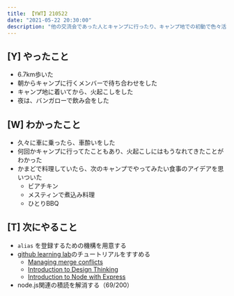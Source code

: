 ```yaml
---
title: 【YWT】210522
date: "2021-05-22 20:30:00"
description: "他の交流会であった人とキャンプに行ったり、キャンプ地での初動で色々活躍したりした"
---
```


## [Y] やったこと

- 6.7km歩いた
- 朝からキャンプに行くメンバーで待ち合わせをした
- キャンプ地に着いてから、火起こしをした
- 夜は、バンガローで飲み会をした

## [W] わかったこと

- 久々に車に乗ったら、車酔いをした
- 何回かキャンプに行ってたこともあり、火起こしにはもうなれてきたことがわかった
- かまどで料理していたら、次のキャンプでやってみたい食事のアイデアを思いついた
  - ビアチキン
  - メスティンで煮込み料理
  - ひとりBBQ

## [T] 次にやること

- `alias` を登録するための機構を用意する
- [github learning lab](https://lab.github.com/githubtraining)のチュートリアルをすすめる
  - [Managing merge conflicts](https://lab.github.com/githubtraining/managing-merge-conflicts)
  - [Introduction to Design Thinking](https://lab.github.com/githubtraining/introduction-to-design-thinking)
  - [Introduction to Node with Express](https://lab.github.com/everydeveloper/introduction-to-node-with-express)
- node.js関連の積読を解消する（69/200）

<!-- https://twitter.com/camomile_cafe/status/1396828082816700421?s=20 -->

